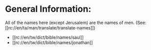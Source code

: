 # General Information:

All of the names here (except Jerusalem) are the names of men. (See: [[rc://en/ta/man/translate/translate-names]])
* [[rc://en/tw/dict/bible/names/saul]]
* [[rc://en/tw/dict/bible/names/jonathan]]

